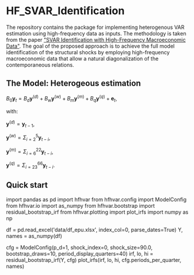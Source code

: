 # HF_SVAR_Identification
The repository contains the package for implementing heterogenous VAR estimation using high-frequency data as inputs. The methodology is taken from the paper ["SVAR Identification with High-Frequency Macroeconomic Data"](https://papers.ssrn.com/sol3/papers.cfm?abstract_id=4140697). The goal of the proposed approach is to achieve the full model identification of the structural shocks by employing high-frequency macroeconomic data that allow a natural diagonalization of the contemporaneous relations.

## The Model: Heterogeous estimation
$B_0\boldsymbol{y}_{t} = B_d \boldsymbol{y}^{(d)}  + B_w \boldsymbol{y}^{(w)} + B_m \boldsymbol{y}^{(m)} + B_q \boldsymbol{y}^{(q)} + \boldsymbol{e}_t,$

with:

$\boldsymbol{y}^{(d)} = \boldsymbol{y}_{t-1},$

$\boldsymbol{y}^{(w)} = \Sigma_{i=2}^{5} \boldsymbol{y}_{t-i},$

$\boldsymbol{y}^{(m)} = \Sigma_{i=6}^{22} \boldsymbol{y}_{t-i},$

$\boldsymbol{y}^{(q)} = \Sigma_{i=23}^66 \boldsymbol{y}_{t-i}.$


## Quick start 
import pandas as pd
import hfhvar
from hfhvar.config import ModelConfig
from hfhvar.io import as_numpy
from hfhvar.bootstrap import residual_bootstrap_irf
from hfhvar.plotting import plot_irfs
import numpy as np

df = pd.read_excel('data/df_epu.xlsx', index_col=0, parse_dates=True)
Y, names = as_numpy(df)


cfg = ModelConfig(p_d=1, shock_index=0, shock_size=90.0, bootstrap_draws=10, period_display_quarters=40)
irf, lo, hi = residual_bootstrap_irf(Y, cfg)
plot_irfs(irf, lo, hi, cfg.periods_per_quarter, names)

